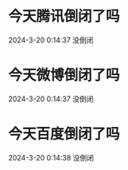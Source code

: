 # 今天腾讯倒闭了吗

2024-3-20 0:14:37 没倒闭

# 今天微博倒闭了吗

2024-3-20 0:14:37 没倒闭

# 今天百度倒闭了吗

2024-3-20 0:14:38 没倒闭

